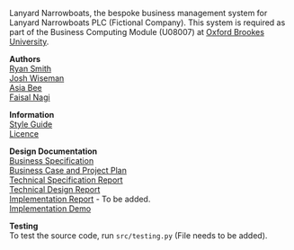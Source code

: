 Lanyard Narrowboats, the bespoke business management system for Lanyard Narrowboats PLC (Fictional Company). This system is required as part of the Business Computing Module (U08007) at [Oxford Brookes University](http://www.brookes.ac.uk/).

**Authors**    
[Ryan Smith](http://www.github.com/ryansmith94)    
[Josh Wiseman](https://github.com/notshaggy)   
[Asia Bee](https://github.com/asia-b)   
[Faisal Nagi](https://github.com/faisal87)   

**Information**    
[Style Guide](https://github.com/ryansmith94/LanyardNarrowboats/blob/master/STYLE.md)    
[Licence](https://github.com/ryansmith94/LanyardNarrowboats/blob/master/LICENCE)   

**Design Documentation**    
[Business Specification](https://docs.google.com/document/d/1fVPQLIc4pcxRGoOnxfpdtI24nDHawI1WofWP8jCnEIQ/edit)   
[Business Case and Project Plan](https://docs.google.com/document/d/1XjJ6if4ETTz4VWRP9V6E7OAoINuaYRa78Yv5LYADJmI/edit)   
[Technical Specification Report](https://docs.google.com/document/d/1iAo2Vkm_Yz6xiiIlJkh2SafA9GKQqnJPrsLIgJgGbCI/edit)   
[Technical Design Report](https://docs.google.com/document/d/1TSdtMRIsH7QQ9dbF6byPkeoo-OxnVFCz_zx3Q2m0oUg/edit)   
[Implementation Report]() - To be added.   
[Implementation Demo](https://docs.google.com/presentation/d/1L_FZ3buAi-Cu1WR-KxNjzNIscbAqk8Hdi9h49Jfrzmw/edit#slide=id.p)   

**Testing**   
To test the source code, run `src/testing.py` (File needs to be added).
